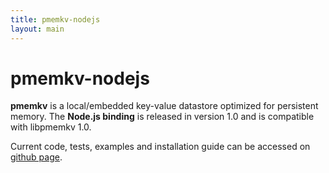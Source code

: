 ```yaml
---
title: pmemkv-nodejs
layout: main
---
```


# pmemkv-nodejs

**pmemkv** is a local/embedded key-value datastore optimized for persistent memory.
The **Node.js binding** is released in version 1.0 and is compatible with libpmemkv 1.0.

Current code, tests, examples and installation guide can be accessed on
[github page](https://github.com/pmem/pmemkv-nodejs).
